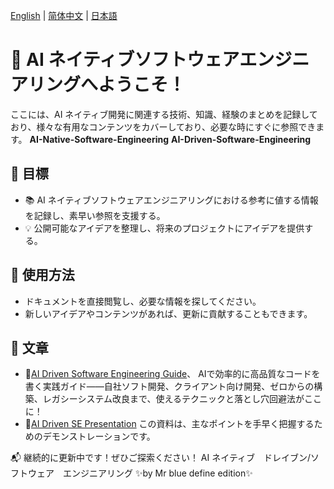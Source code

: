 [English](README.md) | [简体中文](README.zh-CN.md) | [日本語](README.ja.md)

# 📌 AI ネイティブソフトウェアエンジニアリングへようこそ！

ここには、AI ネイティブ開発に関連する技術、知識、経験のまとめを記録しており、様々な有用なコンテンツをカバーしており、必要な時にすぐに参照できます。
**AI-Native-Software-Engineering**
**AI-Driven-Software-Engineering**

## 📖 目標
- 📚 AI ネイティブソフトウェアエンジニアリングにおける参考に値する情報を記録し、素早い参照を支援する。
- 💡 公開可能なアイデアを整理し、将来のプロジェクトにアイデアを提供する。

## 🚀 使用方法
- ドキュメントを直接閲覧し、必要な情報を探してください。
- 新しいアイデアやコンテンツがあれば、更新に貢献することもできます。

## 🔗 文章

- 📄[AI Driven Software Engineering Guide](documents/AI-Driven-SE.md)、 AIで効率的に高品質なコードを書く実践ガイド——自社ソフト開発、クライアント向け開発、ゼロからの構築、レガシーシステム改良まで、使えるテクニックと落とし穴回避法がここに！
- 📄[AI Driven SE Presentation](documents/AI驱动软件工程_开启高效开发新范式v1.0.pdf)  この資料は、主なポイントを手早く把握するためのデモンストレーションです。

📬 継続的に更新中です！ぜひご探索ください！
AI ネイティブ　ドレイブン/ソフトウェア　エンジニアリング ✨by Mr blue define edition✨